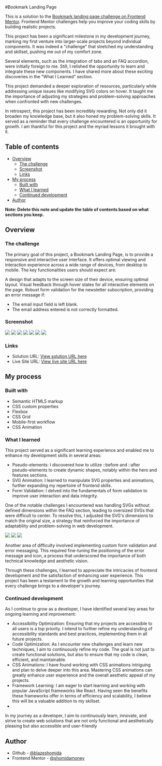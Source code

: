 #Bookmark Landing Page <!-- omit from toc -->


This is a solution to the [Bookmark landing page challenge on Frontend Mentor](https://www.frontendmentor.io/challenges/bookmark-landing-page-5d0b588a9edda32581d29158). Frontend Mentor challenges help you improve your coding skills by building realistic projects. 

This project has been a significant milestone in my development journey, marking my first venture into larger-scale projects beyond individual components. It was indeed a "challenge" that stretched my understanding and skillset, pushing me out of my comfort zone.

Several elements, such as the integration of tabs and an FAQ accordion, were initially foreign to me. Still, I relished the opportunity to learn and integrate these new components. I have shared more about these exciting discoveries in the "What I Learned" section.

This project demanded a deeper exploration of resources, particularly while addressing unique issues like modifying SVG colors on hover. It taught me the importance of adjusting my strategies and problem-solving approaches when confronted with new challenges.

In retrospect, this project has been incredibly rewarding. Not only did it broaden my knowledge base, but it also honed my problem-solving skills. It served as a reminder that every challenge encountered is an opportunity for growth. I am thankful for this project and the myriad lessons it brought with it.

## Table of contents <!-- omit from toc -->

- [Overview](#overview)
  - [The challenge](#the-challenge)
  - [Screenshot](#screenshot)
  - [Links](#links)
- [My process](#my-process)
  - [Built with](#built-with)
  - [What I learned](#what-i-learned)
  - [Continued development](#continued-development)
- [Author](#author)

**Note: Delete this note and update the table of contents based on what sections you keep.**

## Overview

### The challenge

The primary goal of this project, a Bookmark Landing Page, is to provide a responsive and interactive user interface. It offers optimal viewing and interaction experience across a wide range of devices, from desktop to mobile. The key functionalities users should expect are:

A design that adapts to the screen size of their device, ensuring optimal layout.
Visual feedback through hover states for all interactive elements on the page.
Robust form validation for the newsletter subscription, providing an error message if:
- The email input field is left blank.
- The email address entered is not correctly formatted.

### Screenshot

![](./screenshots/final-desktop-hero.jpeg)
![](./screenshots/final-desktop-features.jpeg)
![](./screenshots/final-desktop-email-error.jpeg)
![](./screenshots/final-mobile-hero.jpeg)
![](./screenshots/final-mobile-nav.jpeg)
![](./screenshots/final-mobile-faq.jpeg)
![](./screenshots/final-mobile-email-error.jpeg)

### Links

- Solution URL: [View solution URL here](https://www.frontendmentor.io/solutions/responsive-landing-page-using-css-grid-2oaR-1xDkQ)
- Live Site URL: [View live site URL here](https://blazeshomida.github.io/Bookmark-Landing-Page---Frontend-Mentor/)

## My process

### Built with

- Semantic HTML5 markup
- CSS custom properties
- Flexbox
- CSS Grid
- Mobile-first workflow
- CSS Animation


### What I learned

This project served as a significant learning experience and enabled me to enhance my development skills in several areas:

- Pseudo-elements: I discovered how to utilize ::before and ::after pseudo-elements to create dynamic shapes, notably within the hero and features sections.
- SVG Animation: I learned to manipulate SVG properties and animations, further expanding my repertoire of frontend skills.
- Form Validation: I delved into the fundamentals of form validation to improve user interaction and data integrity.
  
One of the notable challenges I encountered was handling SVGs without defined dimensions within the FAQ section, leading to oversized SVGs that were difficult to center. To resolve this, I adjusted the SVG's dimensions to match the original size, a strategy that reinforced the importance of adaptability and problem-solving in web development.

![](./screenshots/issue-desktop-accordion.jpeg)
![](./screenshots/issue-mobile-accodion-svg-element.png)
![](./screenshots/issue-mobile-accordion.jpeg)

Another area of difficulty involved implementing custom form validation and error messaging. This required fine-tuning the positioning of the error message and icon, a process that underscored the importance of both technical knowledge and aesthetic vision.

Through these challenges, I learned to appreciate the intricacies of frontend development and the satisfaction of enhancing user experience. This project has been a testament to the growth and learning opportunities that every challenge brings to a developer's journey.

### Continued development

As I continue to grow as a developer, I have identified several key areas for ongoing learning and improvement:

- Accessibility Optimization: Ensuring that my projects are accessible to all users is a top priority. I intend to further refine my understanding of accessibility standards and best practices, implementing them in all future projects.
- Code Optimization: As I encounter new challenges and learn new techniques, I aim to continuously refine my code. The goal is not just to create functional solutions, but also to ensure that my code is clean, efficient, and maintainable.
- CSS Animations: I have found working with CSS animations intriguing and plan to delve deeper into this area. Mastering CSS animations can greatly enhance user experience and the overall aesthetic appeal of my projects.
- Framework Learning: I am eager to start learning and working with popular JavaScript frameworks like React. Having seen the benefits these frameworks offer in terms of efficiency and scalability, I believe this will be a valuable addition to my skillset.
- 
In my journey as a developer, I aim to continuously learn, innovate, and strive to create web solutions that are not only functional and aesthetically pleasing but also accessible and user-friendly

## Author

- Github - [@blazeshomida](https://github.com/blazeshomida)
- Frontend Mentor - [@shomidamoney](https://www.frontendmentor.io/profile/shomidamoney)
